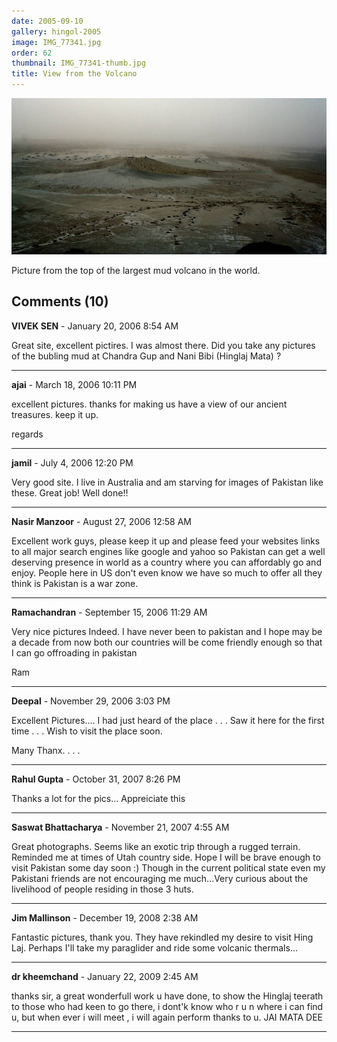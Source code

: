 ```yaml
---
date: 2005-09-10
gallery: hingol-2005
image: IMG_77341.jpg
order: 62
thumbnail: IMG_77341-thumb.jpg
title: View from the Volcano
---
```


![View from the Volcano](./IMG_77341.jpg)

Picture from the top of the largest mud volcano in the world.

<div id="comments">

## Comments (10)

**VIVEK SEN** - January 20, 2006  8:54 AM

Great site, excellent pictires. I was almost there. Did you take any pictures of the bubling mud at Chandra Gup and Nani Bibi (Hinglaj Mata) ?

---

**ajai** - March 18, 2006 10:11 PM

excellent pictures. thanks for making us have a view of our ancient treasures. keep it up.

regards

---

**jamil** - July  4, 2006 12:20 PM

Very good site. I live in Australia and am starving for images of Pakistan like these. Great job! Well done!!

---

**Nasir Manzoor** - August 27, 2006 12:58 AM

Excellent work guys, please keep it up and please feed your websites links to all major search engines like google and yahoo so Pakistan can get a well deserving presence in world as a country where you can affordably go and enjoy. People here in US don't even know we have so much to offer all they think is Pakistan is a war zone.

---

**Ramachandran** - September 15, 2006 11:29 AM

Very nice pictures Indeed. I have never been to pakistan and I hope may be a decade from now both our countries will be come friendly enough so that I can go offroading in pakistan

Ram

---

**Deepal** - November 29, 2006  3:03 PM

Excellent Pictures.... I had just heard of the place . . . Saw it here for the first time . . . Wish to visit the place soon.

Many Thanx. . . .

---

**Rahul Gupta** - October 31, 2007  8:26 PM

Thanks a lot for the pics... Appreiciate this

---

**Saswat Bhattacharya** - November 21, 2007  4:55 AM

Great photographs. Seems like an exotic trip through a rugged terrain. Reminded me at times of Utah country side. Hope I will be brave enough to visit Pakistan some day soon :) Though in the current political state even my Pakistani friends are not encouraging me much...Very curious about the livelihood of people residing in those 3 huts.

---

**Jim Mallinson** - December 19, 2008  2:38 AM

Fantastic pictures, thank you. They have rekindled my desire to visit Hing Laj. Perhaps I'll take my paraglider and ride some volcanic thermals...

---

**dr kheemchand** - January 22, 2009  2:45 AM

thanks sir, a great wonderfull work u have done, to show the Hinglaj teerath to those who had keen to go there, i dont'k know who r u n where i can find u, but when ever i will meet , i will again perform thanks to u. JAI MATA DEE

---

</div>